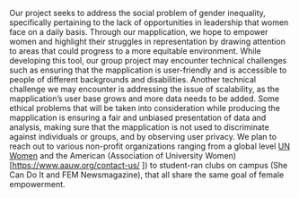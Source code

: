 Our project seeks to address the social problem of gender inequality, specifically pertaining to the lack of opportunities in leadership that women face on a daily basis. Through our mapplication, we hope to empower women and highlight their struggles in representation by drawing attention to areas that could progress to a more equitable environment. While developing this tool, our group project may encounter technical challenges such as ensuring that the mapplication is user-friendly and is accessible to people of different backgrounds and disabilities. Another technical challenge we may encounter is addressing the issue of scalability, as the mapplication’s user base grows and more data needs to be added. Some ethical problems that will be taken into consideration while producing the mapplication is ensuring a fair and unbiased presentation of data and analysis, making sure that the mapplication is not used to discriminate against individuals or groups, and by observing user privacy. We plan to reach out to various non-profit organizations ranging from a global level [UN Women](https://data.unwomen.org) and the American (Association of University Women)[https://www.aauw.org/contact-us/ ]) to student-ran clubs on campus (She Can Do It and FEM Newsmagazine), that all share the same goal of female empowerment.
